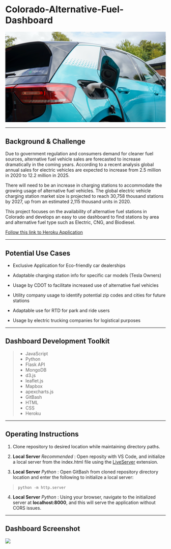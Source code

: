 # Colorado-Alternative-Fuel-Dashboard
![](Images/charging.jpg)

---
## Background & Challenge
Due to government regulation and consumers demand for cleaner fuel sources, alternative fuel vehicle sales are forecasted to increase dramatically in the coming years. According to a recent analysis  global annual sales for electric vehicles are expected to increase from 2.5 million in 2020 to 12.2 million in 2025. 


There will need to be an increase in charging stations to accommodate the growing usage of alternative fuel vehicles. The global electric vehicle charging station market size is projected to reach 30,758 thousand stations by 2027, up from an estimated 2,115 thousand units in 2020.

This project focuses on the availability of alternative fuel stations in Colorado and develops an easy to use dashboard to find stations by area and alternative fuel type such as Electric, CNG, and Biodiesel.

[Follow this link to Heroku Application]("https://colorado-alt-fuel-stations.herokuapp.com/")

---
## Potential Use Cases

* Exclusive Application for Eco-friendly car dealerships

* Adaptable charging station info for specific car models (Tesla Owners)

* Usage by CDOT to facilitate increased use of alternative fuel vehicles

* Utility company usage to identify potential zip codes and cities for future stations

* Adaptable use for RTD for park and ride users

* Usage by electric trucking companies for logistical purposes

---
## Dashboard Development Toolkit

>* JavaScript
>* Python
>* Flask API
>* MongoDB
>* d3.js
>* leaflet.js
>* Mapbox
>* apexcharts.js
>* GitBash
>* HTML
>* CSS
>* Heroku
---
## Operating Instructions
1. Clone repository to desired location while maintaining directory paths. 

2. **Local Server** *Recommended* : Open reposity with VS Code, and initialize a local server from the index.html file using the [LiveServer](https://marketplace.visualstudio.com/items?itemName=ritwickdey.LiveServer) extension.

3. **Local Server** *Python* : Open GitBash from cloned repository directory location and enter the following to initialize a local server:

>`python -m http.server`

4. **Local Server** *Python* : Using your browser, navigate to the initialized server at **localhost:8000**, and this will serve the application without CORS issues.

---
## Dashboard Screenshot
![](Images/dash.gif)
